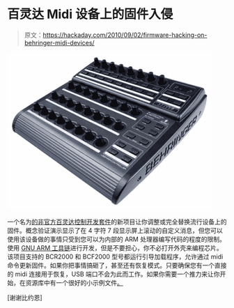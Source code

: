 # 百灵达 Midi 设备上的固件入侵

> 原文：<https://hackaday.com/2010/09/02/firmware-hacking-on-behringer-midi-devices/>

![](img/e6abcf0676556a7a6d026ea015b6308c.png "bcr2000-firmware-hacking")

一个名为[的非官方百灵达控制开发套件](http://willem.engen.nl/projects/bc2000-dev/)的新项目让你调整或完全替换流行设备上的固件。概念验证演示显示了在 4 字符 7 段显示屏上滚动的自定义消息，但您可以使用该设备做的事情只受到您可以为内部的 ARM 处理器编写代码的程度的限制。使用 [GNU ARM 工具链](http://www.gnuarm.com/)进行开发，但是不要担心，你不必打开外壳来编程芯片。该项目支持的 BCR2000 和 BCF2000 型号都运行引导加载程序，允许通过 midi 命令更新固件。如果你把事情搞砸了，甚至还有恢复模式。只要确保您有一个直接的 midi 连接用于恢复，USB 端口不会为此而工作。如果你需要一个推力来让你开始，在资源库中有一个很好的小示例文件[。](http://bazaar.launchpad.net/~bc2000-dev/bc2000-dev/trunk/annotate/head:/README.firmware)

[谢谢比约恩]